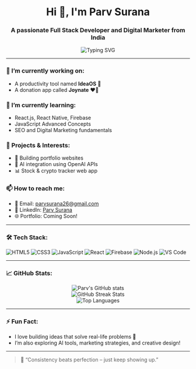 <h1 align="center">Hi 👋, I'm Parv Surana</h1>
<h3 align="center">A passionate Full Stack Developer and Digital Marketer from India</h3>

<p align="center">
  <img src="https://readme-typing-svg.demolab.com?font=Fira+Code&weight=500&size=22&pause=1000&center=true&vCenter=true&width=435&lines=Full+Stack+Web+Developer;React+Native+App+Builder;SEO+%26+Digital+Marketing+Learner;Always+learning+new+things" alt="Typing SVG" />
</p>

---

### 🔭 I’m currently working on:
- A productivity tool named **IdeaOS** 🧠
- A donation app called **Joynate** ❤️‍🔥

### 🌱 I’m currently learning:
- React.js, React Native, Firebase
- JavaScript Advanced Concepts
- SEO and Digital Marketing fundamentals

### 🧠 Projects & Interests:
- 🧾 Building portfolio websites
- 🤖 AI integration using OpenAI APIs
- 📊 Stock & crypto tracker web app

### 📫 How to reach me:
- 📧 Email: parvsurana26@gmail.com  
- 💼 LinkedIn: [Parv Surana](https://www.linkedin.com/in//parv-surana-919229357)  
- 🌐 Portfolio: Coming Soon!

---

### 🛠️ Tech Stack:
![HTML5](https://img.shields.io/badge/html5-%23E34F26.svg?style=flat&logo=html5&logoColor=white)
![CSS3](https://img.shields.io/badge/css3-%231572B6.svg?style=flat&logo=css3&logoColor=white)
![JavaScript](https://img.shields.io/badge/javascript-%23323330.svg?style=flat&logo=javascript&logoColor=%23F7DF1E)
![React](https://img.shields.io/badge/react-%2320232a.svg?style=flat&logo=react&logoColor=%2361DAFB)
![Firebase](https://img.shields.io/badge/firebase-%23039BE5.svg?style=flat&logo=firebase)
![Node.js](https://img.shields.io/badge/node.js-6DA55F?style=flat&logo=node.js&logoColor=white)
![VS Code](https://img.shields.io/badge/VSCode-%23007ACC.svg?style=flat&logo=visual-studio-code&logoColor=white)

---

### 📈 GitHub Stats:
<p align="center">
  <img src="https://github-readme-stats.vercel.app/api?username=parvsurana26&show_icons=true&theme=radical" alt="Parv's GitHub stats" />
  <br />
  <img src="https://streak-stats.demolab.com?user=parvsurana26&theme=radical&hide_border=false" alt="GitHub Streak Stats" />
  <br />
  <img src="https://github-readme-stats.vercel.app/api/top-langs/?username=parvsurana26&layout=compact&theme=radical" alt="Top Languages" />
</p>

---

### ⚡ Fun Fact:
- I love building ideas that solve real-life problems 🚀  
- I’m also exploring AI tools, marketing strategies, and creative design!

---

> 🧩 “Consistency beats perfection – just keep showing up.”
